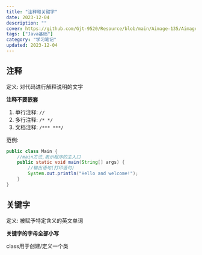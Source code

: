 ```yaml
---
title: "注释和关键字"
date: 2023-12-04
description: ""
cover: https://github.com/Gjt-9520/Resource/blob/main/Aimage-135/Aimage65.jpg?raw=true
tags: ["Java基础"]
category: "学习笔记"
updated: 2023-12-04
---
```


## 注释

定义: 对代码进行解释说明的文字     

**注释不要嵌套**    

1. 单行注释: `//`  
2. 多行注释: `/* */`  
3. 文档注释: `/*** ***/`  

范例: 

```java
public class Main {
    //main方法,表示程序的主入口
    public static void main(String[] args) {
        //输出语句(打印语句)
        System.out.println("Hello and welcome!"); 
    }
}
```

## 关键字

定义: 被赋予特定含义的英文单词   

**关键字的字母全部小写**

class用于创建/定义一个类